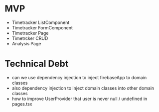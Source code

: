 # MVP

-   Timetracker ListComponent
-   Timetracker FormComponent
-   Timetracker Page
-   Timetrcker CRUD
-   Analysis Page

# Technical Debt

-   can we use dependency injection to inject firebaseApp to domain classes
-   also dependency injection to inject domain classes into other domain classes
-   how to improve UserProvider that user is never null / undefined in pages.tsx
